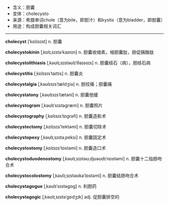 - <span class="definition">含义：胆囊</span>
- <span class="definition">变体：cholecysto</span>
- <span class="definition">来源：希腊单词chole（意为bile，即胆汁）和kystis（意为bladder，即胆囊）</span>
- <span class="definition">用途：构成胆囊相关词汇</span>


---


<span class="vocabulary">**cholecyst**</span> [ˈkɒlɪsɪst] n. 胆囊

<span class="vocabulary">**cholecystokinin**</span> [ˌkɒlɪˌsɪstəˈkaɪnɪn] n. 胆囊收缩素，缩胆囊肽，肠促胰酶肽

<span class="vocabulary">**cholecystolithiasis**</span> [ˌkəʊlɪˌsɪstəʊlɪˈθaɪəsɪs] n. 胆囊结石（病），胆结石病

<span class="vocabulary">**cholecystitis**</span> [ˌkɒlɪsɪsˈtaɪtɪs] n. 胆囊炎

<span class="vocabulary">**cholecystalgia**</span> [ˌkəʊlɪsɪsˈtældʒiə] n. 胆绞痛；胆囊痛

<span class="vocabulary">**cholecystatony**</span> [ˌkəʊlɪsɪsˈtætəni] n. 胆囊弛缓

<span class="vocabulary">**cholecystogram**</span> [ˌkəʊlɪˈsɪstəgræm] n. 胆囊照片

<span class="vocabulary">**cholecystography**</span> [ˌkɒlɪsɪsˈtɒɡrəfi] n. 胆囊造影术

<span class="vocabulary">**cholecystectomy**</span> [ˌkɒlɪsɪs'tektəmi] n. 胆囊切除术

<span class="vocabulary">**cholecystopexy**</span> [ˌkəʊlɪˌsɪstəˌpeksi] n. 胆囊固定术

<span class="vocabulary">**cholecystostomy**</span> [ˌkɒlɪsɪsˈtɒstəmi] n. 胆囊造口术

<span class="vocabulary">**cholecystoduodenostomy**</span> [ˌkəʊlɪˌsɪstəʊˌdjʊəʊdɪˈnɒstəmi] n. 胆囊十二指肠吻合术

<span class="vocabulary">**cholecystocolostomy**</span> [ˌkəʊlɪˌsɪstəʊkəˈlɒstəmi] n. 胆囊结肠吻合术

<span class="vocabulary">**cholecystagogue**</span> [ˌkəʊlɪˈsɪstəgɒg] n. 利胆药

<span class="vocabulary">**cholecystagogic**</span> [ˌkəʊlɪˌsɪstəˈgɒdʒɪk] adj. 促胆囊排空的
